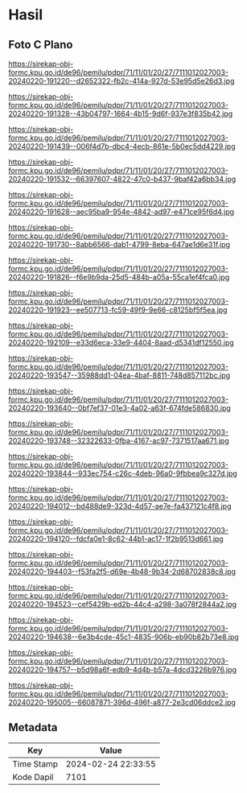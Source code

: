 # Hasil

## Foto C Plano

https://sirekap-obj-formc.kpu.go.id/de96/pemilu/pdpr/71/11/01/20/27/7111012027003-20240220-191220--d2652322-fb2c-414a-927d-53e95d5e26d3.jpg

https://sirekap-obj-formc.kpu.go.id/de96/pemilu/pdpr/71/11/01/20/27/7111012027003-20240220-191328--43b04797-1664-4b15-9d6f-937e3f835b42.jpg

https://sirekap-obj-formc.kpu.go.id/de96/pemilu/pdpr/71/11/01/20/27/7111012027003-20240220-191439--006f4d7b-dbc4-4ecb-861e-5b0ec5dd4229.jpg

https://sirekap-obj-formc.kpu.go.id/de96/pemilu/pdpr/71/11/01/20/27/7111012027003-20240220-191532--66397607-4822-47c0-b437-9baf42a6bb34.jpg

https://sirekap-obj-formc.kpu.go.id/de96/pemilu/pdpr/71/11/01/20/27/7111012027003-20240220-191628--aec95ba9-954e-4842-ad97-e471ce95f6d4.jpg

https://sirekap-obj-formc.kpu.go.id/de96/pemilu/pdpr/71/11/01/20/27/7111012027003-20240220-191730--8abb6566-dab1-4799-8eba-647ae1d6e31f.jpg

https://sirekap-obj-formc.kpu.go.id/de96/pemilu/pdpr/71/11/01/20/27/7111012027003-20240220-191826--f6e9b9da-25d5-484b-a05a-55ca1ef4fca0.jpg

https://sirekap-obj-formc.kpu.go.id/de96/pemilu/pdpr/71/11/01/20/27/7111012027003-20240220-191923--ee507713-fc59-49f9-9e66-c8125bf5f5ea.jpg

https://sirekap-obj-formc.kpu.go.id/de96/pemilu/pdpr/71/11/01/20/27/7111012027003-20240220-192109--e33d6eca-33e9-4404-8aad-d5341df12550.jpg

https://sirekap-obj-formc.kpu.go.id/de96/pemilu/pdpr/71/11/01/20/27/7111012027003-20240220-193547--35988dd1-04ea-4baf-8811-748d857112bc.jpg

https://sirekap-obj-formc.kpu.go.id/de96/pemilu/pdpr/71/11/01/20/27/7111012027003-20240220-193640--0bf7ef37-01e3-4a02-a63f-674fde586830.jpg

https://sirekap-obj-formc.kpu.go.id/de96/pemilu/pdpr/71/11/01/20/27/7111012027003-20240220-193748--32322633-0fba-4167-ac97-7371517aa671.jpg

https://sirekap-obj-formc.kpu.go.id/de96/pemilu/pdpr/71/11/01/20/27/7111012027003-20240220-193844--933ec754-c26c-4deb-96a0-9fbbea9c327d.jpg

https://sirekap-obj-formc.kpu.go.id/de96/pemilu/pdpr/71/11/01/20/27/7111012027003-20240220-194012--bd488de9-323d-4d57-ae7e-fa437121c4f8.jpg

https://sirekap-obj-formc.kpu.go.id/de96/pemilu/pdpr/71/11/01/20/27/7111012027003-20240220-194120--fdcfa0e1-8c62-44b1-ac17-1f2b9513d661.jpg

https://sirekap-obj-formc.kpu.go.id/de96/pemilu/pdpr/71/11/01/20/27/7111012027003-20240220-194403--f53fa2f5-d69e-4b48-9b34-2d68702838c8.jpg

https://sirekap-obj-formc.kpu.go.id/de96/pemilu/pdpr/71/11/01/20/27/7111012027003-20240220-194523--cef5429b-ed2b-44c4-a298-3a078f2844a2.jpg

https://sirekap-obj-formc.kpu.go.id/de96/pemilu/pdpr/71/11/01/20/27/7111012027003-20240220-194638--6e3b4cde-45c1-4835-906b-eb90b82b73e8.jpg

https://sirekap-obj-formc.kpu.go.id/de96/pemilu/pdpr/71/11/01/20/27/7111012027003-20240220-194757--b5d98a6f-edb9-4d4b-b57a-4dcd3226b976.jpg

https://sirekap-obj-formc.kpu.go.id/de96/pemilu/pdpr/71/11/01/20/27/7111012027003-20240220-195005--66087871-396d-496f-a877-2e3cd06ddce2.jpg


## Metadata

| Key        | Value               |
| ---------- | ------------------- |
| Time Stamp | 2024-02-24 22:33:55 |
| Kode Dapil | 7101                |



